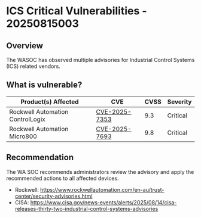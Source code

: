 # ICS Critical Vulnerabilities - 20250815003

## Overview

The WASOC has observed multiple advisories for Industrial Control Systems (ICS) related vendors.

## What is vulnerable?

| Product(s) Affected              | CVE                                                             | CVSS | Severity |
| -------------------------------- | --------------------------------------------------------------- | ---- | -------- |
| Rockwell Automation ControlLogix | [CVE-2025-7353](https://nvd.nist.gov/vuln/detail/CVE-2025-7353) | 9.3  | Critical |
| Rockwell Automation Micro800     | [CVE-2025-7693](https://nvd.nist.gov/vuln/detail/CVE-2025-7693) | 9.8  | Critical |

## Recommendation

The WA SOC recommends administrators review the advisory and apply the recommended actions to all affected devices.

- Rockwell: <https://www.rockwellautomation.com/en-au/trust-center/security-advisories.html>
- CISA: <https://www.cisa.gov/news-events/alerts/2025/08/14/cisa-releases-thirty-two-industrial-control-systems-advisories>
